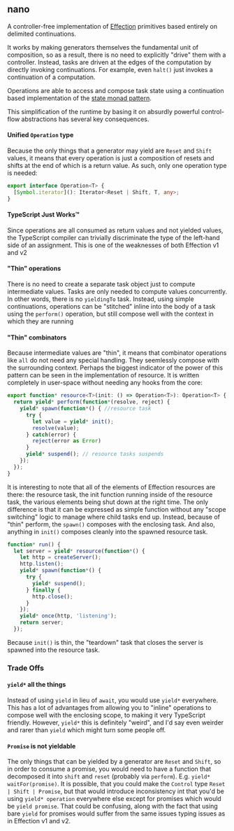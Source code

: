 ## nano

A controller-free implementation of [Effection][] primitives based entirely
on delimited continuations.

It works by making generators themselves the fundamental unit of composition, so
as a result, there is no need to explicitly "drive" them with a controller.
Instead, tasks are driven at the edges of the computation by directly invoking
continuations. For example, even `halt()` just invokes a continuation of a
computation.

Operations are able to access and compose task state using a continuation based
implementation of the [state monad pattern][].

This simplification of the runtime by basing it on absurdly powerful
control-flow abstractions has several key consequences.

#### Unified `Operation` type

Because the only things that a generator may
yield are `Reset` and `Shift` values, it means that every operation is just a
composition of resets and shifts at the end of which is a return value. As such,
only one operation type is needed:

``` typescript
export interface Operation<T> {
  [Symbol.iterator](): Iterator<Reset | Shift, T, any>;
}
```
#### TypeScript Just Works™

Since operations are all consumed as return
values and not yielded values, the TypeScript compiler can trivially
discriminate the type of the left-hand side of an assignment. This is one of the
weaknesses of both Effection v1 and v2


#### "Thin" operations

There is no need to create a separate task object just to compute
intermediate values. Tasks are only needed to compute values
concurrently. In other words, there is no `yieldingTo` task. Instead,
using simple continuations, operations can be "stitched" inline into
the body of a task using the `perform()` operation, but still compose
well with the context in which they are running


#### "Thin" combinators

Because intermediate values are "thin", it means that combinator
operations like `all` do not need any special handling. They
seemlessly compose with the surrounding context.  Perhaps the biggest
indicator of the power of this pattern can be seen in the
implementation of resource. It is written completely in user-space
without needing any hooks from the core:

``` typescript
export function* resource<T>(init: () => Operation<T>): Operation<T> {
  return yield* perform(function*(resolve, reject) {
    yield* spawn(function*() { //resource task
      try {
        let value = yield* init();
        resolve(value);
      } catch(error) {
        reject(error as Error)
      }
      yield* suspend(); // resource tasks suspends
    });
  });
}
```

It is interesting to note that all of the elements of Effection
resources are there: the resource task, the init function running
inside of the resource task, the various elements being shut down at
the right time. The only difference is that it can be expressed as
simple function without any "scope switching" logic to manage where
child tasks end up. Instead, because of "thin" perform, the `spawn()`
composes with the enclosing task. And also, anything in `init()`
composes cleanly into the spawned resource task.

``` typescript
function* run() {
  let server = yield* resource(function*() {
    let http = createServer();
    http.listen();
    yield* spawn(function*() {
      try {
        yield* suspend();
      } finally {
        http.close();
      }
    });
    yield* once(http, 'listening');
    return server;
  });
```
Because `init()` is thin, the "teardown" task that closes the server is spawned
into the resource task.

### Trade Offs

#### `yield*` all the things

Instead of using `yield` in lieu of `await`, you would use `yield*` everywhere.
This has a lot of advantages from allowing you to "inline" operations to compose
well with the enclosing scope, to making it very TypeScript friendly. However,
`yield*` this is definitely "weird", and I'd say even weirder and rarer than
`yield` which might turn some people off.

#### `Promise` is not yieldable

The only things that can be yielded by a generator are `Reset` and
`Shift`, so in order to consume a promise, you would need to have a
function that decomposed it into `shift` and `reset` (probably via
`perform`). E.g. `yield* waitFor(promise)`. It is possible, that you
could make the `Control` type `Reset | Shift | Promise`, but that
would introduce inconsistency int that  you'd be using `yield* operation`
everywhere else except for promises which would be `yield promise`. That could
be confusing, along with the fact that using bare `yield` for promises would
suffer from the same issues typing issues as in Effection v1 and v2.

[Effection]: https://frontside.com/effection
[state monad pattern]: https://github.com/cowboyd/delimited-continuations-tutorial/blob/main/exercise-9.ts
